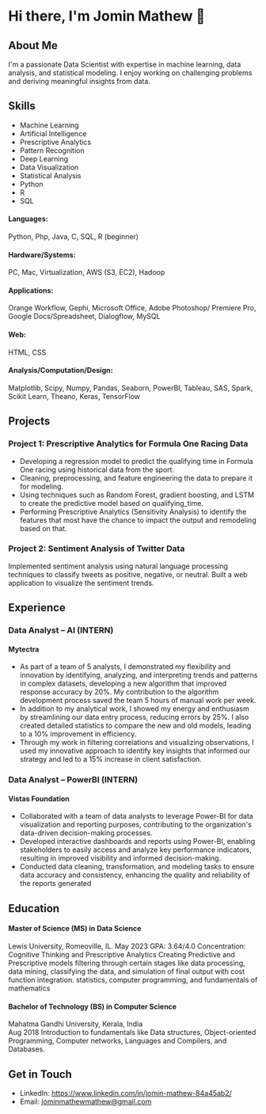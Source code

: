 # Hi there, I'm Jomin Mathew 👋

## About Me
I'm a passionate Data Scientist with expertise in machine learning, data analysis, and statistical modeling. I enjoy working on challenging problems and deriving meaningful insights from data.

## Skills
- Machine Learning
- Artificial Intelligence
- Prescriptive Analytics
- Pattern Recognition 
- Deep Learning
- Data Visualization
- Statistical Analysis
- Python
- R
- SQL

#### Languages: 
Python, Php, Java, C, SQL, R (beginner)
#### Hardware/Systems: 
PC, Mac, Virtualization, AWS (S3, EC2), Hadoop
#### Applications: 
Orange Workflow, Gephi, Microsoft Office, Adobe Photoshop/ 
Premiere Pro, Google Docs/Spreadsheet, Dialogflow, MySQL
#### Web: 
HTML, CSS
#### Analysis/Computation/Design:
Matplotlib, Scipy, Numpy, Pandas, Seaborn, PowerBI, Tableau, SAS, Spark, Scikit Learn, Theano, Keras, TensorFlow                                                                   


## Projects
### Project 1: Prescriptive Analytics for Formula One Racing Data
-	Developing a regression model to predict the qualifying time in Formula One racing using historical data from the sport. 
-	Cleaning, preprocessing, and feature engineering the data to prepare it for modeling. 
-	Using techniques such as Random Forest, gradient boosting, and LSTM to create the predictive model based on qualifying_time. 
-	Performing Prescriptive Analytics (Sensitivity Analysis) to identify the features that most have the chance to impact the output and remodeling based on that.

### Project 2: Sentiment Analysis of Twitter Data
Implemented sentiment analysis using natural language processing techniques to classify tweets as positive, negative, or neutral. Built a web application to visualize the sentiment trends.


## Experience
### Data Analyst – AI (INTERN)
#### Mytectra
-	As part of a team of 5 analysts, I demonstrated my flexibility and innovation by identifying, analyzing, and interpreting trends and patterns in complex datasets, developing a new algorithm that improved response accuracy by 20%. My contribution to the algorithm development process saved the team 5 hours of manual work per week.
-	In addition to my analytical work, I showed my energy and enthusiasm by streamlining our data entry process, reducing errors by 25%. I also created detailed statistics to compare the new and old models, leading to a 10% improvement in efficiency.
-	Through my work in filtering correlations and visualizing observations, I used my innovative approach to identify key insights that informed our strategy and led to a 15% increase in client satisfaction.

### Data Analyst – PowerBI (INTERN)
#### Vistas Foundation 
- Collaborated with a team of data analysts to leverage Power-BI for data visualization and reporting purposes, contributing to the organization's data-driven decision-making processes. 
- Developed interactive dashboards and reports using Power-BI, enabling stakeholders to easily access and analyze key performance indicators, resulting in improved visibility and informed decision-making. 
- Conducted data cleaning, transformation, and modeling tasks to ensure data accuracy and consistency, enhancing the quality and reliability of the reports generated


## Education
#### Master of Science (MS) in Data Science                                    
Lewis University, Romeoville, IL.
May 2023
GPA: 3.64/4.0
Concentration: Cognitive Thinking and Prescriptive Analytics
Creating Predictive and Prescriptive models filtering through certain stages like data processing, data mining, classifying the data, and simulation of final output with cost function integration. statistics, computer programming, and fundamentals of mathematics

#### Bachelor of Technology (BS) in Computer Science                           
Mahatma Gandhi University, Kerala, India  
Aug 2018
Introduction to fundamentals like Data structures, Object-oriented Programming, Computer networks, Languages and Compilers, and Databases. 


## Get in Touch
- LinkedIn: https://www.linkedin.com/in/jomin-mathew-84a45ab2/
- Email: jominmathewmathew@gmail.com 
